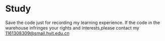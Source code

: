 # Study
Save the code just for recording my learning experience.
If the code in the warehouse infringes your rights and interests,please contact my 1161308309@smail.hyit.edu.cn
